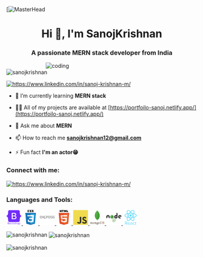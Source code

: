 [![MasterHead](https://developers.giphy.com/branch/master/static/api-512d36c09662682717108a38bbb5c57d.gif)
<h1 align="center">Hi 👋, I'm SanojKrishnan</h1>
<h3 align="center">A passionate MERN stack developer from India</h3>

<img align="right" alt="coding" width="400" src="https://i.pinimg.com/originals/81/17/8b/81178b47a8598f0c81c4799f2cdd4057.gif">

<p align="left"> <img src="https://komarev.com/ghpvc/?username=sanojkrishnan&label=Profile%20views&color=0e75b6&style=flat" alt="sanojkrishnan" /> </p>

<p align="left"> <a href="https://twitter.com/https://www.linkedin.com/in/sanoj-krishnan-m/" target="blank"><img src="https://img.shields.io/twitter/follow/https://www.linkedin.com/in/sanoj-krishnan-m/?logo=twitter&style=for-the-badge" alt="https://www.linkedin.com/in/sanoj-krishnan-m/" /></a> </p>

- 🌱 I’m currently learning **MERN stack**

- 👨‍💻 All of my projects are available at [https://portfoilo-sanoj.netlify.app/](https://portfoilo-sanoj.netlify.app/)

- 💬 Ask me about **MERN**

- 📫 How to reach me **sanojkrishnan12@gmail.com**

- ⚡ Fun fact **I'm an actor😁**

<h3 align="left">Connect with me:</h3>
<p align="left">
<a href="https://twitter.com/https://www.linkedin.com/in/sanoj-krishnan-m/" target="blank"><img align="center" src="https://raw.githubusercontent.com/rahuldkjain/github-profile-readme-generator/master/src/images/icons/Social/twitter.svg" alt="https://www.linkedin.com/in/sanoj-krishnan-m/" height="30" width="40" /></a>
</p>

<h3 align="left">Languages and Tools:</h3>
<p align="left"> <a href="https://getbootstrap.com" target="_blank" rel="noreferrer"> <img src="https://raw.githubusercontent.com/devicons/devicon/master/icons/bootstrap/bootstrap-plain-wordmark.svg" alt="bootstrap" width="40" height="40"/> </a> <a href="https://www.w3schools.com/css/" target="_blank" rel="noreferrer"> <img src="https://raw.githubusercontent.com/devicons/devicon/master/icons/css3/css3-original-wordmark.svg" alt="css3" width="40" height="40"/> </a> <a href="https://expressjs.com" target="_blank" rel="noreferrer"> <img src="https://raw.githubusercontent.com/devicons/devicon/master/icons/express/express-original-wordmark.svg" alt="express" width="40" height="40"/> </a> <a href="https://www.w3.org/html/" target="_blank" rel="noreferrer"> <img src="https://raw.githubusercontent.com/devicons/devicon/master/icons/html5/html5-original-wordmark.svg" alt="html5" width="40" height="40"/> </a> <a href="https://developer.mozilla.org/en-US/docs/Web/JavaScript" target="_blank" rel="noreferrer"> <img src="https://raw.githubusercontent.com/devicons/devicon/master/icons/javascript/javascript-original.svg" alt="javascript" width="40" height="40"/> </a> <a href="https://www.mongodb.com/" target="_blank" rel="noreferrer"> <img src="https://raw.githubusercontent.com/devicons/devicon/master/icons/mongodb/mongodb-original-wordmark.svg" alt="mongodb" width="40" height="40"/> </a> <a href="https://nodejs.org" target="_blank" rel="noreferrer"> <img src="https://raw.githubusercontent.com/devicons/devicon/master/icons/nodejs/nodejs-original-wordmark.svg" alt="nodejs" width="40" height="40"/> </a> <a href="https://reactjs.org/" target="_blank" rel="noreferrer"> <img src="https://raw.githubusercontent.com/devicons/devicon/master/icons/react/react-original-wordmark.svg" alt="react" width="40" height="40"/> </a> </p>

<p><img align="left" src="https://github-readme-stats.vercel.app/api/top-langs?username=sanojkrishnan&show_icons=true&locale=en&layout=compact" alt="sanojkrishnan" /></p>

<p>&nbsp;<img align="center" src="https://github-readme-stats.vercel.app/api?username=sanojkrishnan&show_icons=true&locale=en" alt="sanojkrishnan" /></p>

<p><img align="center" src="https://github-readme-streak-stats.herokuapp.com/?user=sanojkrishnan&" alt="sanojkrishnan" /></p>
